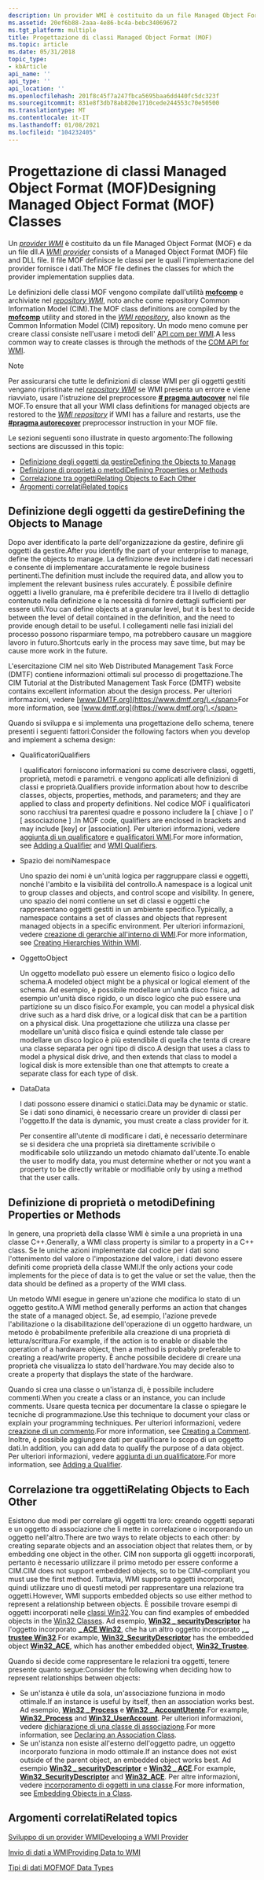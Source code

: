 ```yaml
---
description: Un provider WMI è costituito da un file Managed Object Format (MOF) e da un file DLL. Il file MOF definisce le classi per le quali l'implementazione del provider fornisce i dati.
ms.assetid: 20ef6b88-2aaa-4e86-bc4a-bebc34069672
ms.tgt_platform: multiple
title: Progettazione di classi Managed Object Format (MOF)
ms.topic: article
ms.date: 05/31/2018
topic_type:
- kbArticle
api_name: ''
api_type: ''
api_location: ''
ms.openlocfilehash: 201f8c45f7a247fbca5695baa6dd440fc5dc323f
ms.sourcegitcommit: 831e8f3db78ab820e1710cede244553c70e50500
ms.translationtype: MT
ms.contentlocale: it-IT
ms.lasthandoff: 01/08/2021
ms.locfileid: "104232405"
---
```

# <a name="designing-managed-object-format-mof-classes"></a><span data-ttu-id="b860a-104">Progettazione di classi Managed Object Format (MOF)</span><span class="sxs-lookup"><span data-stu-id="b860a-104">Designing Managed Object Format (MOF) Classes</span></span>

<span data-ttu-id="b860a-105">Un [*provider WMI*](gloss-p.md) è costituito da un file Managed Object Format (MOF) e da un file dll.</span><span class="sxs-lookup"><span data-stu-id="b860a-105">A [*WMI provider*](gloss-p.md) consists of a Managed Object Format (MOF) file and DLL file.</span></span> <span data-ttu-id="b860a-106">Il file MOF definisce le classi per le quali l'implementazione del provider fornisce i dati.</span><span class="sxs-lookup"><span data-stu-id="b860a-106">The MOF file defines the classes for which the provider implementation supplies data.</span></span>

<span data-ttu-id="b860a-107">Le definizioni delle classi MOF vengono compilate dall'utilità [**mofcomp**](mofcomp.md) e archiviate nel [*repository WMI*](gloss-w.md), noto anche come repository Common Information Model (CIM).</span><span class="sxs-lookup"><span data-stu-id="b860a-107">The MOF class definitions are compiled by the [**mofcomp**](mofcomp.md) utility and stored in the [*WMI repository*](gloss-w.md), also known as the Common Information Model (CIM) repository.</span></span> <span data-ttu-id="b860a-108">Un modo meno comune per creare classi consiste nell'usare i metodi dell' [API com per WMI](com-api-for-wmi.md).</span><span class="sxs-lookup"><span data-stu-id="b860a-108">A less common way to create classes is through the methods of the [COM API for WMI](com-api-for-wmi.md).</span></span>

> [!Note]  
> <span data-ttu-id="b860a-109">Per assicurarsi che tutte le definizioni di classe WMI per gli oggetti gestiti vengano ripristinate nel [*repository WMI*](gloss-w.md) se WMI presenta un errore e viene riavviato, usare l'istruzione del preprocessore [**\# pragma autocover**](pragma-autorecover.md) nel file MOF.</span><span class="sxs-lookup"><span data-stu-id="b860a-109">To ensure that all your WMI class definitions for managed objects are restored to the [*WMI repository*](gloss-w.md) if WMI has a failure and restarts, use the [**\#pragma autorecover**](pragma-autorecover.md) preprocessor instruction in your MOF file.</span></span>

 

<span data-ttu-id="b860a-110">Le sezioni seguenti sono illustrate in questo argomento:</span><span class="sxs-lookup"><span data-stu-id="b860a-110">The following sections are discussed in this topic:</span></span>

-   [<span data-ttu-id="b860a-111">Definizione degli oggetti da gestire</span><span class="sxs-lookup"><span data-stu-id="b860a-111">Defining the Objects to Manage</span></span>](#defining-the-objects-to-manage)
-   [<span data-ttu-id="b860a-112">Definizione di proprietà o metodi</span><span class="sxs-lookup"><span data-stu-id="b860a-112">Defining Properties or Methods</span></span>](#defining-properties-or-methods)
-   [<span data-ttu-id="b860a-113">Correlazione tra oggetti</span><span class="sxs-lookup"><span data-stu-id="b860a-113">Relating Objects to Each Other</span></span>](#relating-objects-to-each-other)
-   [<span data-ttu-id="b860a-114">Argomenti correlati</span><span class="sxs-lookup"><span data-stu-id="b860a-114">Related topics</span></span>](#related-topics)

## <a name="defining-the-objects-to-manage"></a><span data-ttu-id="b860a-115">Definizione degli oggetti da gestire</span><span class="sxs-lookup"><span data-stu-id="b860a-115">Defining the Objects to Manage</span></span>

<span data-ttu-id="b860a-116">Dopo aver identificato la parte dell'organizzazione da gestire, definire gli oggetti da gestire.</span><span class="sxs-lookup"><span data-stu-id="b860a-116">After you identify the part of your enterprise to manage, define the objects to manage.</span></span> <span data-ttu-id="b860a-117">La definizione deve includere i dati necessari e consente di implementare accuratamente le regole business pertinenti.</span><span class="sxs-lookup"><span data-stu-id="b860a-117">The definition must include the required data, and allow you to implement the relevant business rules accurately.</span></span> <span data-ttu-id="b860a-118">È possibile definire oggetti a livello granulare, ma è preferibile decidere tra il livello di dettaglio contenuto nella definizione e la necessità di fornire dettagli sufficienti per essere utili.</span><span class="sxs-lookup"><span data-stu-id="b860a-118">You can define objects at a granular level, but it is best to decide between the level of detail contained in the definition, and the need to provide enough detail to be useful.</span></span> <span data-ttu-id="b860a-119">I collegamenti nelle fasi iniziali del processo possono risparmiare tempo, ma potrebbero causare un maggiore lavoro in futuro.</span><span class="sxs-lookup"><span data-stu-id="b860a-119">Shortcuts early in the process may save time, but may be cause more work in the future.</span></span>

<span data-ttu-id="b860a-120">L'esercitazione CIM nel sito Web Distributed Management Task Force (DMTF) contiene informazioni ottimali sul processo di progettazione.</span><span class="sxs-lookup"><span data-stu-id="b860a-120">The CIM Tutorial at the Distributed Management Task Force (DMTF) website contains excellent information about the design process.</span></span> <span data-ttu-id="b860a-121">Per ulteriori informazioni, vedere [www.DMTF.org](https://www.dmtf.org/).</span><span class="sxs-lookup"><span data-stu-id="b860a-121">For more information, see [www.dmtf.org](https://www.dmtf.org/).</span></span>

<span data-ttu-id="b860a-122">Quando si sviluppa e si implementa una progettazione dello schema, tenere presenti i seguenti fattori:</span><span class="sxs-lookup"><span data-stu-id="b860a-122">Consider the following factors when you develop and implement a schema design:</span></span>

-   <span data-ttu-id="b860a-123">Qualificatori</span><span class="sxs-lookup"><span data-stu-id="b860a-123">Qualifiers</span></span>

    <span data-ttu-id="b860a-124">I qualificatori forniscono informazioni su come descrivere classi, oggetti, proprietà, metodi e parametri. e vengono applicati alle definizioni di classi e proprietà.</span><span class="sxs-lookup"><span data-stu-id="b860a-124">Qualifiers provide information about how to describe classes, objects, properties, methods, and parameters; and they are applied to class and property definitions.</span></span> <span data-ttu-id="b860a-125">Nel codice MOF i qualificatori sono racchiusi tra parentesi quadre e possono includere la \[ chiave \] o l' \[ associazione \] .</span><span class="sxs-lookup"><span data-stu-id="b860a-125">In MOF code, qualifiers are enclosed in brackets and may include \[key\] or \[association\].</span></span> <span data-ttu-id="b860a-126">Per ulteriori informazioni, vedere [aggiunta di un qualificatore](adding-a-qualifier.md) e [qualificatori WMI](wmi-qualifiers.md).</span><span class="sxs-lookup"><span data-stu-id="b860a-126">For more information, see [Adding a Qualifier](adding-a-qualifier.md) and [WMI Qualifiers](wmi-qualifiers.md).</span></span>

-   <span data-ttu-id="b860a-127">Spazio dei nomi</span><span class="sxs-lookup"><span data-stu-id="b860a-127">Namespace</span></span>

    <span data-ttu-id="b860a-128">Uno spazio dei nomi è un'unità logica per raggruppare classi e oggetti, nonché l'ambito e la visibilità del controllo.</span><span class="sxs-lookup"><span data-stu-id="b860a-128">A namespace is a logical unit to group classes and objects, and control scope and visibility.</span></span> <span data-ttu-id="b860a-129">In genere, uno spazio dei nomi contiene un set di classi e oggetti che rappresentano oggetti gestiti in un ambiente specifico.</span><span class="sxs-lookup"><span data-stu-id="b860a-129">Typically, a namespace contains a set of classes and objects that represent managed objects in a specific environment.</span></span> <span data-ttu-id="b860a-130">Per ulteriori informazioni, vedere [creazione di gerarchie all'interno di WMI](creating-hierarchies-within-wmi.md).</span><span class="sxs-lookup"><span data-stu-id="b860a-130">For more information, see [Creating Hierarchies Within WMI](creating-hierarchies-within-wmi.md).</span></span>

-   <span data-ttu-id="b860a-131">Oggetto</span><span class="sxs-lookup"><span data-stu-id="b860a-131">Object</span></span>

    <span data-ttu-id="b860a-132">Un oggetto modellato può essere un elemento fisico o logico dello schema.</span><span class="sxs-lookup"><span data-stu-id="b860a-132">A modeled object might be a physical or logical element of the schema.</span></span> <span data-ttu-id="b860a-133">Ad esempio, è possibile modellare un'unità disco fisica, ad esempio un'unità disco rigido, o un disco logico che può essere una partizione su un disco fisico.</span><span class="sxs-lookup"><span data-stu-id="b860a-133">For example, you can model a physical disk drive such as a hard disk drive, or a logical disk that can be a partition on a physical disk.</span></span> <span data-ttu-id="b860a-134">Una progettazione che utilizza una classe per modellare un'unità disco fisica e quindi estende tale classe per modellare un disco logico è più estendibile di quella che tenta di creare una classe separata per ogni tipo di disco.</span><span class="sxs-lookup"><span data-stu-id="b860a-134">A design that uses a class to model a physical disk drive, and then extends that class to model a logical disk is more extensible than one that attempts to create a separate class for each type of disk.</span></span>

-   <span data-ttu-id="b860a-135">Data</span><span class="sxs-lookup"><span data-stu-id="b860a-135">Data</span></span>

    <span data-ttu-id="b860a-136">I dati possono essere dinamici o statici.</span><span class="sxs-lookup"><span data-stu-id="b860a-136">Data may be dynamic or static.</span></span> <span data-ttu-id="b860a-137">Se i dati sono dinamici, è necessario creare un provider di classi per l'oggetto.</span><span class="sxs-lookup"><span data-stu-id="b860a-137">If the data is dynamic, you must create a class provider for it.</span></span>

    <span data-ttu-id="b860a-138">Per consentire all'utente di modificare i dati, è necessario determinare se si desidera che una proprietà sia direttamente scrivibile o modificabile solo utilizzando un metodo chiamato dall'utente.</span><span class="sxs-lookup"><span data-stu-id="b860a-138">To enable the user to modify data, you must determine whether or not you want a property to be directly writable or modifiable only by using a method that the user calls.</span></span>

## <a name="defining-properties-or-methods"></a><span data-ttu-id="b860a-139">Definizione di proprietà o metodi</span><span class="sxs-lookup"><span data-stu-id="b860a-139">Defining Properties or Methods</span></span>

<span data-ttu-id="b860a-140">In genere, una proprietà della classe WMI è simile a una proprietà in una classe C++.</span><span class="sxs-lookup"><span data-stu-id="b860a-140">Generally, a WMI class property is similar to a property in a C++ class.</span></span> <span data-ttu-id="b860a-141">Se le uniche azioni implementate dal codice per i dati sono l'ottenimento del valore o l'impostazione del valore, i dati devono essere definiti come proprietà della classe WMI.</span><span class="sxs-lookup"><span data-stu-id="b860a-141">If the only actions your code implements for the piece of data is to get the value or set the value, then the data should be defined as a property of the WMI class.</span></span>

<span data-ttu-id="b860a-142">Un metodo WMI esegue in genere un'azione che modifica lo stato di un oggetto gestito.</span><span class="sxs-lookup"><span data-stu-id="b860a-142">A WMI method generally performs an action that changes the state of a managed object.</span></span> <span data-ttu-id="b860a-143">Se, ad esempio, l'azione prevede l'abilitazione o la disabilitazione dell'operazione di un oggetto hardware, un metodo è probabilmente preferibile alla creazione di una proprietà di lettura/scrittura.</span><span class="sxs-lookup"><span data-stu-id="b860a-143">For example, if the action is to enable or disable the operation of a hardware object, then a method is probably preferable to creating a read/write property.</span></span> <span data-ttu-id="b860a-144">È anche possibile decidere di creare una proprietà che visualizza lo stato dell'hardware.</span><span class="sxs-lookup"><span data-stu-id="b860a-144">You may decide also to create a property that displays the state of the hardware.</span></span>

<span data-ttu-id="b860a-145">Quando si crea una classe o un'istanza di, è possibile includere commenti.</span><span class="sxs-lookup"><span data-stu-id="b860a-145">When you create a class or an instance, you can include comments.</span></span> <span data-ttu-id="b860a-146">Usare questa tecnica per documentare la classe o spiegare le tecniche di programmazione.</span><span class="sxs-lookup"><span data-stu-id="b860a-146">Use this technique to document your class or explain your programming techniques.</span></span> <span data-ttu-id="b860a-147">Per ulteriori informazioni, vedere [creazione di un commento](creating-a-comment.md).</span><span class="sxs-lookup"><span data-stu-id="b860a-147">For more information, see [Creating a Comment](creating-a-comment.md).</span></span> <span data-ttu-id="b860a-148">Inoltre, è possibile aggiungere dati per qualificare lo scopo di un oggetto dati.</span><span class="sxs-lookup"><span data-stu-id="b860a-148">In addition, you can add data to qualify the purpose of a data object.</span></span> <span data-ttu-id="b860a-149">Per ulteriori informazioni, vedere [aggiunta di un qualificatore](adding-a-qualifier.md).</span><span class="sxs-lookup"><span data-stu-id="b860a-149">For more information, see [Adding a Qualifier](adding-a-qualifier.md).</span></span>

## <a name="relating-objects-to-each-other"></a><span data-ttu-id="b860a-150">Correlazione tra oggetti</span><span class="sxs-lookup"><span data-stu-id="b860a-150">Relating Objects to Each Other</span></span>

<span data-ttu-id="b860a-151">Esistono due modi per correlare gli oggetti tra loro: creando oggetti separati e un oggetto di associazione che li mette in correlazione o incorporando un oggetto nell'altro.</span><span class="sxs-lookup"><span data-stu-id="b860a-151">There are two ways to relate objects to each other: by creating separate objects and an association object that relates them, or by embedding one object in the other.</span></span> <span data-ttu-id="b860a-152">CIM non supporta gli oggetti incorporati, pertanto è necessario utilizzare il primo metodo per essere conforme a CIM.</span><span class="sxs-lookup"><span data-stu-id="b860a-152">CIM does not support embedded objects, so to be CIM-compliant you must use the first method.</span></span> <span data-ttu-id="b860a-153">Tuttavia, WMI supporta oggetti incorporati, quindi utilizzare uno di questi metodi per rappresentare una relazione tra oggetti.</span><span class="sxs-lookup"><span data-stu-id="b860a-153">However, WMI supports embedded objects so use either method to represent a relationship between objects.</span></span> <span data-ttu-id="b860a-154">È possibile trovare esempi di oggetti incorporati nelle [classi Win32](/windows/desktop/CIMWin32Prov/win32-provider).</span><span class="sxs-lookup"><span data-stu-id="b860a-154">You can find examples of embedded objects in the [Win32 Classes](/windows/desktop/CIMWin32Prov/win32-provider).</span></span> <span data-ttu-id="b860a-155">Ad esempio, [**Win32 \_ securityDescriptor**](/previous-versions/windows/desktop/secrcw32prov/win32-securitydescriptor) ha l'oggetto incorporato [**\_ ACE Win32**](/previous-versions/windows/desktop/secrcw32prov/win32-ace), che ha un altro oggetto incorporato [**, \_ trustee Win32**](/previous-versions/windows/desktop/secrcw32prov/win32-trustee).</span><span class="sxs-lookup"><span data-stu-id="b860a-155">For example, [**Win32\_SecurityDescriptor**](/previous-versions/windows/desktop/secrcw32prov/win32-securitydescriptor) has the embedded object [**Win32\_ACE**](/previous-versions/windows/desktop/secrcw32prov/win32-ace), which has another embedded object, [**Win32\_Trustee**](/previous-versions/windows/desktop/secrcw32prov/win32-trustee).</span></span>

<span data-ttu-id="b860a-156">Quando si decide come rappresentare le relazioni tra oggetti, tenere presente quanto segue:</span><span class="sxs-lookup"><span data-stu-id="b860a-156">Consider the following when deciding how to represent relationships between objects:</span></span>

-   <span data-ttu-id="b860a-157">Se un'istanza è utile da sola, un'associazione funziona in modo ottimale.</span><span class="sxs-lookup"><span data-stu-id="b860a-157">If an instance is useful by itself, then an association works best.</span></span> <span data-ttu-id="b860a-158">Ad esempio, [**Win32 \_ Process**](/windows/desktop/CIMWin32Prov/win32-process) e [**Win32 \_ AccountUtente**](/windows/desktop/CIMWin32Prov/win32-useraccount).</span><span class="sxs-lookup"><span data-stu-id="b860a-158">For example, [**Win32\_Process**](/windows/desktop/CIMWin32Prov/win32-process) and [**Win32\_UserAccount**](/windows/desktop/CIMWin32Prov/win32-useraccount).</span></span> <span data-ttu-id="b860a-159">Per ulteriori informazioni, vedere [dichiarazione di una classe di associazione](declaring-an-association-class.md).</span><span class="sxs-lookup"><span data-stu-id="b860a-159">For more information, see [Declaring an Association Class](declaring-an-association-class.md).</span></span>
-   <span data-ttu-id="b860a-160">Se un'istanza non esiste all'esterno dell'oggetto padre, un oggetto incorporato funziona in modo ottimale.</span><span class="sxs-lookup"><span data-stu-id="b860a-160">If an instance does not exist outside of the parent object, an embedded object works best.</span></span> <span data-ttu-id="b860a-161">Ad esempio [**Win32 \_ securityDescriptor**](/previous-versions/windows/desktop/secrcw32prov/win32-securitydescriptor) e [**Win32 \_ ACE**](/previous-versions/windows/desktop/secrcw32prov/win32-ace).</span><span class="sxs-lookup"><span data-stu-id="b860a-161">For example, [**Win32\_SecurityDescriptor**](/previous-versions/windows/desktop/secrcw32prov/win32-securitydescriptor) and [**Win32\_ACE**](/previous-versions/windows/desktop/secrcw32prov/win32-ace).</span></span> <span data-ttu-id="b860a-162">Per altre informazioni, vedere [incorporamento di oggetti in una classe](embedded-objects.md).</span><span class="sxs-lookup"><span data-stu-id="b860a-162">For more information, see [Embedding Objects in a Class](embedded-objects.md).</span></span>

## <a name="related-topics"></a><span data-ttu-id="b860a-163">Argomenti correlati</span><span class="sxs-lookup"><span data-stu-id="b860a-163">Related topics</span></span>

<dl> <dt>

[<span data-ttu-id="b860a-164">Sviluppo di un provider WMI</span><span class="sxs-lookup"><span data-stu-id="b860a-164">Developing a WMI Provider</span></span>](developing-a-wmi-provider.md)
</dt> <dt>

[<span data-ttu-id="b860a-165">Invio di dati a WMI</span><span class="sxs-lookup"><span data-stu-id="b860a-165">Providing Data to WMI</span></span>](providing-data-to-wmi.md)
</dt> <dt>

[<span data-ttu-id="b860a-166">Tipi di dati MOF</span><span class="sxs-lookup"><span data-stu-id="b860a-166">MOF Data Types</span></span>](mof-data-types.md)
</dt> </dl>

 

 
